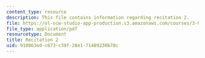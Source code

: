 ```yaml
---
content_type: resource
description: This file contains information regarding recitation 2.
file: https://ol-ocw-studio-app-production.s3.amazonaws.com/courses/3-024-electronic-optical-and-magnetic-properties-of-materials-spring-2013/910863edc673c39f28e171489230b78c_MIT3_024S13_2012rec2.pdf
file_type: application/pdf
resourcetype: Document
title: Recitation 2
uid: 910863ed-c673-c39f-28e1-71489230b78c
---
```

